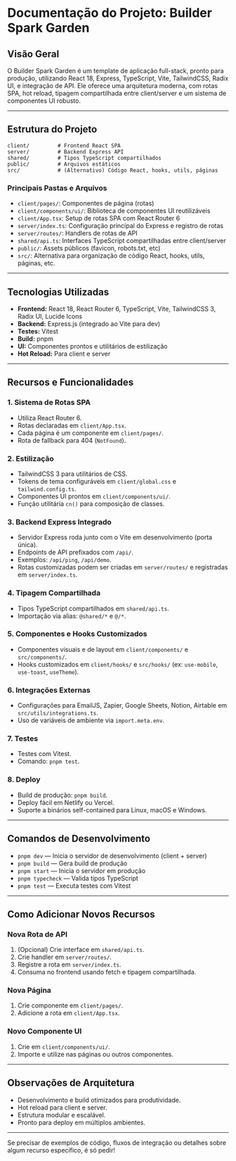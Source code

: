 # Documentação do Projeto: Builder Spark Garden

## Visão Geral

O Builder Spark Garden é um template de aplicação full-stack, pronto para produção, utilizando React 18, Express, TypeScript, Vite, TailwindCSS, Radix UI, e integração de API. Ele oferece uma arquitetura moderna, com rotas SPA, hot reload, tipagem compartilhada entre client/server e um sistema de componentes UI robusto.

---

## Estrutura do Projeto

```
client/         # Frontend React SPA
server/         # Backend Express API
shared/         # Tipos TypeScript compartilhados
public/         # Arquivos estáticos
src/            # (Alternativo) Código React, hooks, utils, páginas
```

### Principais Pastas e Arquivos

- `client/pages/`: Componentes de página (rotas)
- `client/components/ui/`: Biblioteca de componentes UI reutilizáveis
- `client/App.tsx`: Setup de rotas SPA com React Router 6
- `server/index.ts`: Configuração principal do Express e registro de rotas
- `server/routes/`: Handlers de rotas de API
- `shared/api.ts`: Interfaces TypeScript compartilhadas entre client/server
- `public/`: Assets públicos (favicon, robots.txt, etc)
- `src/`: Alternativa para organização de código React, hooks, utils, páginas, etc.

---

## Tecnologias Utilizadas

- **Frontend:** React 18, React Router 6, TypeScript, Vite, TailwindCSS 3, Radix UI, Lucide Icons
- **Backend:** Express.js (integrado ao Vite para dev)
- **Testes:** Vitest
- **Build:** pnpm
- **UI:** Componentes prontos e utilitários de estilização
- **Hot Reload:** Para client e server

---

## Recursos e Funcionalidades

### 1. Sistema de Rotas SPA

- Utiliza React Router 6.
- Rotas declaradas em `client/App.tsx`.
- Cada página é um componente em `client/pages/`.
- Rota de fallback para 404 (`NotFound`).

### 2. Estilização

- TailwindCSS 3 para utilitários de CSS.
- Tokens de tema configuráveis em `client/global.css` e `tailwind.config.ts`.
- Componentes UI prontos em `client/components/ui/`.
- Função utilitária `cn()` para composição de classes.

### 3. Backend Express Integrado

- Servidor Express roda junto com o Vite em desenvolvimento (porta única).
- Endpoints de API prefixados com `/api/`.
- Exemplos: `/api/ping`, `/api/demo`.
- Rotas customizadas podem ser criadas em `server/routes/` e registradas em `server/index.ts`.

### 4. Tipagem Compartilhada

- Tipos TypeScript compartilhados em `shared/api.ts`.
- Importação via alias: `@shared/*` e `@/*`.

### 5. Componentes e Hooks Customizados

- Componentes visuais e de layout em `client/components/` e `src/components/`.
- Hooks customizados em `client/hooks/` e `src/hooks/` (ex: `use-mobile`, `use-toast`, `useTheme`).

### 6. Integrações Externas

- Configurações para EmailJS, Zapier, Google Sheets, Notion, Airtable em `src/utils/integrations.ts`.
- Uso de variáveis de ambiente via `import.meta.env`.

### 7. Testes

- Testes com Vitest.
- Comando: `pnpm test`.

### 8. Deploy

- Build de produção: `pnpm build`.
- Deploy fácil em Netlify ou Vercel.
- Suporte a binários self-contained para Linux, macOS e Windows.

---

## Comandos de Desenvolvimento

- `pnpm dev` — Inicia o servidor de desenvolvimento (client + server)
- `pnpm build` — Gera build de produção
- `pnpm start` — Inicia o servidor em produção
- `pnpm typecheck` — Valida tipos TypeScript
- `pnpm test` — Executa testes com Vitest

---

## Como Adicionar Novos Recursos

### Nova Rota de API

1. (Opcional) Crie interface em `shared/api.ts`.
2. Crie handler em `server/routes/`.
3. Registre a rota em `server/index.ts`.
4. Consuma no frontend usando fetch e tipagem compartilhada.

### Nova Página

1. Crie componente em `client/pages/`.
2. Adicione a rota em `client/App.tsx`.

### Novo Componente UI

1. Crie em `client/components/ui/`.
2. Importe e utilize nas páginas ou outros componentes.

---

## Observações de Arquitetura

- Desenvolvimento e build otimizados para produtividade.
- Hot reload para client e server.
- Estrutura modular e escalável.
- Pronto para deploy em múltiplos ambientes.

---

Se precisar de exemplos de código, fluxos de integração ou detalhes sobre algum recurso específico, é só pedir!
